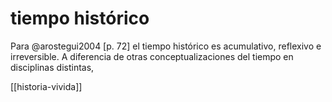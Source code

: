 # tiempo histórico
Para @arostegui2004 [p. 72] el tiempo histórico es acumulativo, reflexivo e irreversible. A diferencia de otras conceptualizaciones del tiempo en disciplinas distintas, 

[[historia-vivida]]
